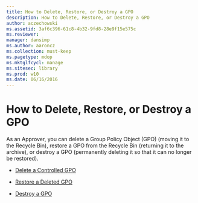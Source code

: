 ```yaml
---
title: How to Delete, Restore, or Destroy a GPO
description: How to Delete, Restore, or Destroy a GPO
author: aczechowski
ms.assetid: 3af6c396-61c8-4b32-9fd8-28e9f15e575c
ms.reviewer: 
manager: dansimp
ms.author: aaroncz
ms.collection: must-keep
ms.pagetype: mdop
ms.mktglfcycl: manage
ms.sitesec: library
ms.prod: w10
ms.date: 06/16/2016
---
```



# How to Delete, Restore, or Destroy a GPO


As an Approver, you can delete a Group Policy Object (GPO) (moving it to the Recycle Bin), restore a GPO from the Recycle Bin (returning it to the archive), or destroy a GPO (permanently deleting it so that it can no longer be restored).

-   [Delete a Controlled GPO](delete-a-controlled-gpo-agpm40.md)

-   [Restore a Deleted GPO](restore-a-deleted-gpo-agpm40.md)

-   [Destroy a GPO](destroy-a-gpo-agpm40.md)

 

 





